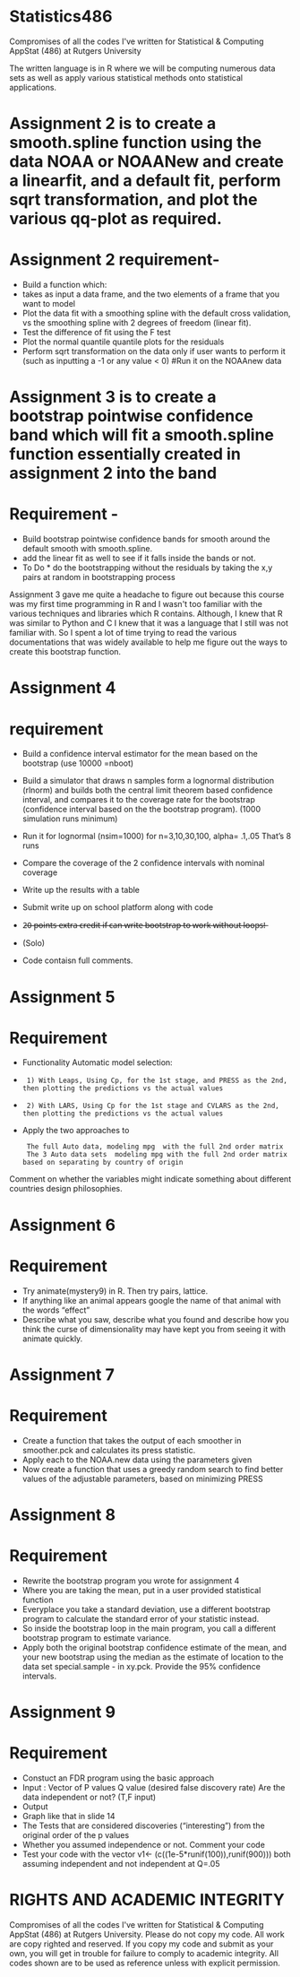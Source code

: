 # Statistics486
Compromises of all the codes I've written for Statistical &amp; Computing AppStat (486) at Rutgers University

The written language is in R where we will be computing numerous data sets as well as apply various statistical methods onto statistical applications. 

# Assignment 2 is to create a smooth.spline function using the data NOAA or NOAANew and create a linearfit, and a default fit, perform sqrt transformation, and plot the various qq-plot as required. 

# Assignment 2 requirement-
- Build a function which:
- takes as input a data frame, and the two elements of a frame that you want to model
- Plot the data fit with a smoothing spline with the default cross validation, vs the smoothing spline with 2 degrees of freedom (linear fit).
- Test the difference of fit using the F test
- Plot the normal quantile quantile plots for the residuals
- Perform sqrt transformation on the data only if user wants to perform it (such as inputting a -1 or any value < 0) 
#Run it on the NOAAnew data


# Assignment 3 is to create a bootstrap pointwise confidence band which will fit a smooth.spline function essentially created in assignment 2 into the band
 # Requirement - 
- Build bootstrap pointwise confidence bands for smooth around the default smooth with smooth.spline. 
- add the linear fit as well to see if it falls inside the bands or not.
- To Do * do the bootstrapping without the residuals by taking the x,y pairs at random in bootstrapping process

Assignment 3 gave me quite a headache to figure out because this course was my first time programming in R and I wasn't too familiar with the various techniques and libraries which R contains. Although, I knew that R was similar to Python and C I knew that it was a language that I still was not familiar with. So I spent a lot of time trying to read the various documentations that was widely available to help me figure out the ways to create this bootstrap function. 

# Assignment 4 
 # requirement
- Build a confidence interval estimator for the mean based on the bootstrap (use 10000 =nboot)
- Build a simulator that draws n samples form a lognormal distribution (rlnorm) and builds both the central limit theorem based confidence interval, and compares it to the coverage rate for the bootstrap (confidence interval based on the the bootstrap program). (1000 simulation runs minimum)

- Run it for lognormal (nsim=1000) for n=3,10,30,100, alpha= .1,.05 That’s 8 runs
- Compare the coverage of the 2 confidence intervals with nominal coverage
- Write up the results with a table
- Submit write up on school platform along with code
- 2̶0̶ ̶p̶o̶i̶n̶t̶s̶ ̶e̶x̶t̶r̶a̶ ̶c̶r̶e̶d̶i̶t̶ ̶i̶f̶ ̶c̶a̶n̶ ̶w̶r̶i̶t̶e̶ ̶b̶o̶o̶t̶s̶t̶r̶a̶p̶ ̶t̶o̶ ̶w̶o̶r̶k̶ ̶w̶i̶t̶h̶o̶u̶t̶ ̶l̶o̶o̶p̶s̶!̶
- (Solo) 
- Code contaisn full comments. 

# Assignment 5
# Requirement
- Functionality Automatic model selection:

-      1) With Leaps, Using Cp, for the 1st stage, and PRESS as the 2nd, then plotting the predictions vs the actual values

-      2) With LARS, Using Cp for the 1st stage and CVLARS as the 2nd, then plotting the predictions vs the actual values

- Apply the two approaches to 

       The full Auto data, modeling mpg  with the full 2nd order matrix
       The 3 Auto data sets  modeling mpg with the full 2nd order matrix based on separating by country of origin
Comment on whether the variables might indicate something about different countries design philosophies.

# Assignment 6 
# Requirement 
- Try animate(mystery9) in R. Then try pairs, lattice.
- If anything like an animal appears google the name of that animal with the words “effect”
- Describe what you saw, describe what you found and describe how you think the curse of dimensionality may have kept you from seeing it with animate quickly.

# Assignment 7
# Requirement

- Create a function that takes the output of each smoother in smoother.pck and calculates its press statistic.
- Apply each to the NOAA.new data using the parameters given
- Now create a function that uses a greedy random search to find better values of the adjustable parameters, based on minimizing PRESS

# Assignment 8
# Requirement

- Rewrite the bootstrap program you wrote for assignment 4
- Where you are taking the mean, put in a user provided statistical function
- Everyplace you take a standard deviation, use a different bootstrap program to calculate the standard error of your statistic instead.
- So inside the bootstrap loop in the main program, you call a different bootstrap program to estimate variance.
- Apply both the original bootstrap confidence estimate of the mean, and your new bootstrap using the median as the estimate of location to the data set special.sample - in xy.pck. Provide the 95% confidence intervals.

# Assignment 9
# Requirement

- Constuct an FDR program using the basic approach
- Input : Vector of P values Q value (desired false discovery rate) Are the data independent or not? (T,F input)
- Output
- Graph like that in slide 14
- The Tests that are considered discoveries (“interesting”) from the original order of the p values
- Whether you assumed independence or not. Comment your code
- Test your code with the vector v1<- (c((1e-5*runif(100)),runif(900))) both assuming independent and not independent at Q=.05 
# RIGHTS AND ACADEMIC INTEGRITY 
Compromises of all the codes I've written for Statistical & Computing AppStat (486) at Rutgers University. Please do not copy my code. All work are copy righted and reserved. If you copy my code and submit as your own, you will get in trouble for failure to comply to academic integrity. All codes shown are to be used as reference unless with explicit permission.
